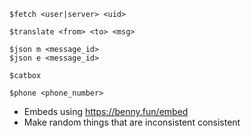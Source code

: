 ```
$fetch <user|server> <uid>

$translate <from> <to> <msg>

$json m <message_id>
$json e <message_id>

$catbox

$phone <phone_number>
```

- Embeds using https://benny.fun/embed
- Make random things that are inconsistent consistent